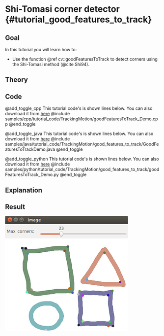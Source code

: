 Shi-Tomasi corner detector {#tutorial_good_features_to_track}
==========================

Goal
----

In this tutorial you will learn how to:

-   Use the function @ref cv::goodFeaturesToTrack to detect corners using the Shi-Tomasi method (@cite Shi94).

Theory
------

Code
----

@add_toggle_cpp
This tutorial code's is shown lines below. You can also download it from
[here](https://github.com/opencv/opencv/tree/master/samples/cpp/tutorial_code/TrackingMotion/goodFeaturesToTrack_Demo.cpp)
@include samples/cpp/tutorial_code/TrackingMotion/goodFeaturesToTrack_Demo.cpp
@end_toggle

@add_toggle_java
This tutorial code's is shown lines below. You can also download it from
[here](https://github.com/opencv/opencv/tree/master/samples/java/tutorial_code/TrackingMotion/good_features_to_track/GoodFeaturesToTrackDemo.java)
@include samples/java/tutorial_code/TrackingMotion/good_features_to_track/GoodFeaturesToTrackDemo.java
@end_toggle

@add_toggle_python
This tutorial code's is shown lines below. You can also download it from
[here](https://github.com/opencv/opencv/tree/master/samples/python/tutorial_code/TrackingMotion/good_features_to_track/goodFeaturesToTrack_Demo.py)
@include samples/python/tutorial_code/TrackingMotion/good_features_to_track/goodFeaturesToTrack_Demo.py
@end_toggle

Explanation
-----------

Result
------

![](images/good_features_to_track_Shi_Tomasi.jpg)
